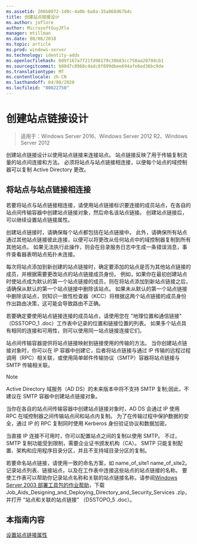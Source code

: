 ```yaml
---
ms.assetid: 206b8072-1d0c-4a0b-ba8a-35a868d67b4c
title: 创建站点链接设计
ms.author: joflore
author: MicrosoftGuyJFlo
manager: mtillman
ms.date: 08/08/2018
ms.topic: article
ms.prod: windows-server
ms.technology: identity-adds
ms.openlocfilehash: 0d9f167a7721fd98179c30b83cc758aa2079dcb1
ms.sourcegitcommit: b00d7c8968c4adc8f699dbee694afe6ed36bc9de
ms.translationtype: MT
ms.contentlocale: zh-CN
ms.lasthandoff: 04/08/2020
ms.locfileid: "80822750"
---
```

# <a name="creating-a-site-link-design"></a>创建站点链接设计

>适用于：Windows Server 2016、Windows Server 2012 R2、Windows Server 2012

创建站点链接设计以使用站点链接来连接站点。 站点链接反映了用于传输复制流量的站点间连接和方法。 必须将站点与站点链接相连接，以便每个站点的域控制器可以复制 Active Directory 更改。  
  
## <a name="connecting-sites-with-site-links"></a>将站点与站点链接相连接

若要将站点与站点链接相连接，请使用站点链接标识要连接的成员站点，在各自的站点间传输容器中创建站点链接对象，然后命名该站点链接。 创建站点链接后，可以继续设置站点链接属性。  
  
创建站点链接时，请确保每个站点都包括在站点链接中。 此外，请确保所有站点通过其他站点链接彼此连接，以便可以将更改从任何站点中的域控制器复制到所有其他站点。 如果无法执行此操作，则会在目录服务日志中生成一条错误消息，事件查看器表明站点拓扑未连接。  
  
每次将站点添加到新创建的站点链接时，确定要添加的站点是否为其他站点链接的成员，并根据需要更改站点的站点链接成员身份。 例如，如果你在最初创建站点时使站点成为默认的第一个站点链接的成员，则在将站点添加到新站点链接之后，请确保从默认的第一个站点链接中删除该站点。 如果未从默认的第一个站点链接中删除该站点，则知识一致性检查器（KCC）将根据这两个站点链接的成员身份作出路由决策，这可能会导致路由不正确。  
  
若要确定要使用站点链接连接的成员站点，请使用您在 "地理位置和通信链接" （DSSTOPO_1 .doc）工作表中记录的位置和链接位置的列表。 如果多个站点具有相同的连接和可用性，则可以使用同一站点链接连接它们。  
  
站点间传输容器提供将站点链接映射到链接使用的传输的方法。 当你创建站点链接对象时，你可以在 IP 容器中创建它，后者将站点链接与通过 IP 传输的远程过程调用（RPC）相关联，或使用简单邮件传输协议（SMTP）容器将站点链接与 SMTP 传输相关联。  
  
> [!NOTE]  
> Active Directory 域服务（AD DS）的未来版本中将不支持 SMTP 复制;因此，不建议在 SMTP 容器中创建站点链接对象。  
  
当你在各自的站点间传输容器中创建站点链接对象时，AD DS 会通过 IP 使用 RPC 在域控制器之间传输站点间和站点内复制。 为了在传输过程中保护数据的安全，通过 IP 的 RPC 复制同时使用 Kerberos 身份验证协议和数据加密。  
  
当直接 IP 连接不可用时，你可以配置站点之间的复制以使用 SMTP。 不过，SMTP 复制功能受到限制，需要企业证书颁发机构（CA）。 SMTP 只能复制配置、架构和应用程序目录分区，并且不支持域目录分区的复制。  
  
若要命名站点链接，请使用一致的命名方案，如 name_of_site1 name_of_site2。 记录站点列表、链接站点，以及在工作表中连接这些站点的站点链接的名称。 要使工作表可以帮助你记录站点名称和关联的站点链接名称，请参阅[Windows Server 2003 部署工具包的作业帮助](https://go.microsoft.com/fwlink/?LinkID=102558)，下载 Job_Aids_Designing_and_Deploying_Directory_and_Security_Services .zip，并打开 "站点和关联的站点链接" （DSSTOPO_5 .doc）。  
  
## <a name="in-this-guide"></a>本指南内容

[设置站点链接属性](Setting-Site-Link-Properties.md)  

